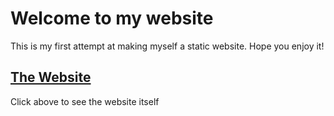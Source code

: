 # Welcome to my website

This is my first attempt at making myself a static website. Hope you enjoy it!

## [The Website](https://zwimer.github.io/zwimer.com/)
Click above to see the website itself
